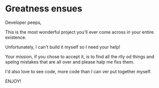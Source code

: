 # Greatness ensues

Developer peeps,

This is the most wonderful project you'll ever come across in your entire existence.

Unfortunately, I can't build it myself so I need your help!

Your mission, if you chose to accept it, is to find all the rlly od things and spelng mistakes that are all over and please halp me fixs them.

I'd also love to see code, more code than I can ver put together myself.

ENJOY!
